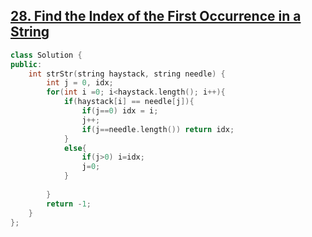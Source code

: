 ## [28. Find the Index of the First Occurrence in a String](https://leetcode.com/problems/find-the-index-of-the-first-occurrence-in-a-string/)

```cpp
class Solution {
public:
    int strStr(string haystack, string needle) {
        int j = 0, idx;
        for(int i =0; i<haystack.length(); i++){
            if(haystack[i] == needle[j]){
                if(j==0) idx = i;
                j++;
                if(j==needle.length()) return idx;
            }
            else{
                if(j>0) i=idx;
                j=0;
            }
            
        }
        return -1;
    }
};
```
